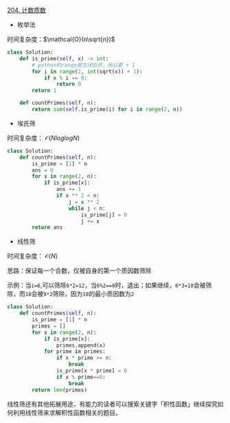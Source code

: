 [204. 计数质数](https://leetcode-cn.com/problems/count-primes/)


- 枚举法

时间复杂度：$\mathcal{O}(n\sqrt{n})$

```python
class Solution:
    def is_prime(self, x) -> int:
    	# python的range是左闭右开，所以要 + 1
        for i in range(2, int(sqrt(x)) + 1): 
            if x % i == 0:
                return 0
        return 1

    def countPrimes(self, n):
        return sum(self.is_prime(i) for i in range(2, n))
```

- 埃氏筛

时间复杂度： $\mathcal{O}(NloglogN)$

```python
class Solution:
    def countPrimes(self, n):
        is_prime = [1] * n
        ans = 0
        for x in range(2, n):
            if is_prime[x]:
                ans += 1
                if x ** 2 < n:
                    j = x ** 2
                    while j < n:
                        is_prime[j] = 0
                        j += x
        return ans
```

- 线性筛

时间复杂度： $\mathcal{O}(N)$

思路：保证每一个合数，仅被自身的第一个质因数筛除

示例：当`i=6`,可以筛除`6*2=12`，当`6%2==0`时，退出；如果继续，`6*3=18`会被筛除，而`18`会被`9*2`筛除，因为`18`的最小质因数为`2`

```python
class Solution:
    def countPrimes(self, n):
        is_prime = [1] * n
        primes = []
        for x in range(2, n):
            if is_prime[x]:
                primes.append(x)
            for prime in primes:
                if x * prime >= n:
                    break
                is_prime[x * prime] = 0
                if x % prime==0:
                    break
        return len(primes)
```


线性筛还有其他拓展用途，有能力的读者可以搜索关键字「积性函数」继续探究如何利用线性筛来求解积性函数相关的题目。